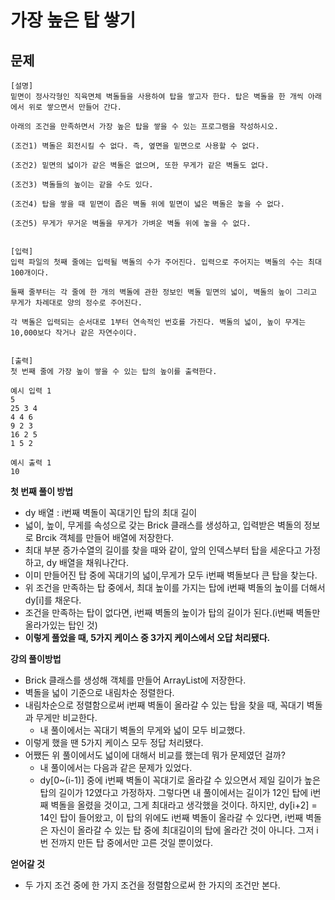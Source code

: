 # 가장 높은 탑 쌓기

## 문제
```
[설명]
밑면이 정사각형인 직육면체 벽돌들을 사용하여 탑을 쌓고자 한다. 탑은 벽돌을 한 개씩 아래에서 위로 쌓으면서 만들어 간다.

아래의 조건을 만족하면서 가장 높은 탑을 쌓을 수 있는 프로그램을 작성하시오.

(조건1) 벽돌은 회전시킬 수 없다. 즉, 옆면을 밑면으로 사용할 수 없다.

(조건2) 밑면의 넓이가 같은 벽돌은 없으며, 또한 무게가 같은 벽돌도 없다.

(조건3) 벽돌들의 높이는 같을 수도 있다.

(조건4) 탑을 쌓을 때 밑면이 좁은 벽돌 위에 밑면이 넓은 벽돌은 놓을 수 없다.

(조건5) 무게가 무거운 벽돌을 무게가 가벼운 벽돌 위에 놓을 수 없다.


[입력]
입력 파일의 첫째 줄에는 입력될 벽돌의 수가 주어진다. 입력으로 주어지는 벽돌의 수는 최대 100개이다.

둘째 줄부터는 각 줄에 한 개의 벽돌에 관한 정보인 벽돌 밑면의 넓이, 벽돌의 높이 그리고 무게가 차례대로 양의 정수로 주어진다.

각 벽돌은 입력되는 순서대로 1부터 연속적인 번호를 가진다. 벽돌의 넓이, 높이 무게는 10,000보다 작거나 같은 자연수이다.


[출력]
첫 번째 줄에 가장 높이 쌓을 수 있는 탑의 높이를 출력한다.
```
```
예시 입력 1 
5
25 3 4
4 4 6
9 2 3
16 2 5
1 5 2

예시 출력 1
10
```

**첫 번째 풀이 방법**
- dy 배열 : i번째 벽돌이 꼭대기인 탑의 최대 길이
- 넓이, 높이, 무게를 속성으로 갖는 Brick 클래스를 생성하고, 입력받은 벽돌의 정보로 Brcik 객체를 만들어 배열에 저장한다.
- 최대 부분 증가수열의 길이를 찾을 때와 같이, 앞의 인덱스부터 탑을 세운다고 가정하고, dy 배열을 채워나간다.
- 이미 만들어진 탑 중에 꼭대기의 넓이,무게가 모두 i번째 벽돌보다 큰 탑을 찾는다.
- 위 조건을 만족하는 탑 중에서, 최대 높이를 가지는 탑에 i번째 벽돌의 높이를 더해서 dy[i]를 채운다.
- 조건을 만족하는 탑이 없다면, i번째 벽돌의 높이가 탑의 길이가 된다.(i번째 벽돌만 올라가있는 탑인 것)
- **이렇게 풀었을 때, 5가지 케이스 중 3가지 케이스에서 오답 처리됐다.**

**강의 풀이방법**
- Brick 클래스를 생성해 객체를 만들어 ArrayList에 저장한다.
- 벽돌을 넓이 기준으로 내림차순 정렬한다.
- 내림차순으로 정렬함으로써 i번째 벽돌이 올라갈 수 있는 탑을 찾을 때, 꼭대기 벽돌과 무게만 비교한다.
    - 내 풀이에서는 꼭대기 벽돌의 무게와 넓이 모두 비교했다.
- 이렇게 했을 땐 5가지 케이스 모두 정답 처리됐다.
- 어쨌든 위 풀이에서도 넓이에 대해서 비교를 했는데 뭐가 문제였던 걸까?
    - 내 풀이에서는 다음과 같은 문제가 있었다.
    - dy[0~(i-1)] 중에 i번째 벽돌이 꼭대기로 올라갈 수 있으면서 제일 길이가 높은 탑의 길이가 12였다고 가정하자. 그렇다면 내 풀이에서는 길이가 12인 탑에 i번째 벽돌을 올렸을 것이고, 그게 최대라고 생각했을 것이다. 하지만, dy[i+2] = 14인 탑이 들어왔고, 이 탑의 위에도 i번째 벽돌이 올라갈 수 있다면, i번째 벽돌은 자신이 올라갈 수 있는 탑 중에 최대길이의 탑에 올라간 것이 아니다. 그저 i번 전까지 만든 탑 중에서만 고른 것일 뿐이었다.
    
**얻어갈 것**
- 두 가지 조건 중에 한 가지 조건을 정렬함으로써 한 가지의 조건만 본다.